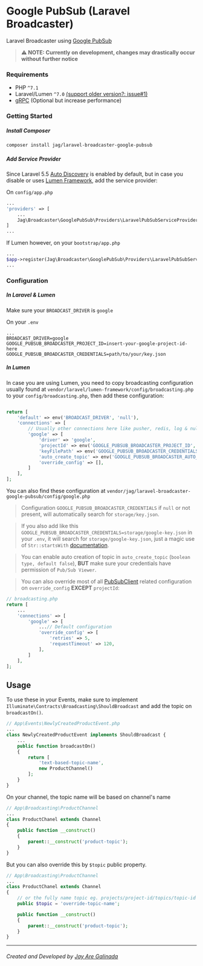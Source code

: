 # Google PubSub (Laravel Broadcaster)
Laravel Broadcaster using [Google PubSub](https://cloud.google.com/pubsub/)
> __⚠️ NOTE: Currently on development, changes may drastically occur without further notice__ 

### Requirements
- PHP `^7.1`
- Laravel/Lumen `^7.0` [(support older version?: issue#1)](https://github.com/jayaregalinada/laravel-broadcaster-google-pubsub/issues/1)
- [gRPC](https://cloud.google.com/php/grpc) (Optional but increase performance)

### Getting Started

##### Install Composer
```sh
composer install jag/laravel-broadcaster-google-pubsub
```

##### Add Service Provider
Since Laravel 5.5 [Auto Discovery](https://medium.com/@taylorotwell/package-auto-discovery-in-laravel-5-5-ea9e3ab20518) is enabled by default, but in case you disable or uses [Lumen Framework](https://lumen.laravel.com), add the service provider:

On `config/app.php`
```php
...
'providers' => [
    ...
    Jag\Broadcaster\GooglePubSub\Providers\LaravelPubSubServiceProvider::class,
]
...
```
If Lumen however, on your `bootstrap/app.php`
```php
...
$app->register(Jag\Broadcaster\GooglePubSub\Providers\LaravelPubSubServiceProvider::class);
...
```

### Configuration

##### In Laravel & Lumen
Make sure your `BROADCAST_DRIVER` is `google`

On your `.env`
```
...
BROADCAST_DRIVER=google
GOOGLE_PUBSUB_BROADCASTER_PROJECT_ID=insert-your-google-project-id-here
GOOGLE_PUBSUB_BROADCASTER_CREDENTIALS=path/to/your/key.json
```

##### In Lumen
In case you are using Lumen, you need to copy broadcasting configuration usually found at `vendor/laravel/lumen-framework/config/broadcasting.php` to your `config/broadcasting.php`, then add these configuration:

```php

return [
    'default' => env('BROADCAST_DRIVER', 'null'),
    'connections' => [
        // Usually other connections here like pusher, redis, log & null by default
        'google' => [
            'driver' => 'google',
            'projectId' => env('GOOGLE_PUBSUB_BROADCASTER_PROJECT_ID', env('GOOGLE_PROJECT_ID', env('GCLOUD_PROJECT'))),
            'keyFilePath' => env('GOOGLE_PUBSUB_BROADCASTER_CREDENTIALS', env('GOOGLE_APPLICATION_CREDENTIALS')),
            'auto_create_topic' => env('GOOGLE_PUBSUB_BROADCASTER_AUTO_CREATE_TOPIC', false),
            'override_config' => [],
        ]
    ],
];
```

You can also find these configuration at `vendor/jag/laravel-broadcaster-google-pubsub/config/google.php`

> Configuration `GOOGLE_PUBSUB_BROADCASTER_CREDENTIALS` if `null` or not present, will automatically search for `storage/key.json`.

> If you also add like this `GOOGLE_PUBSUB_BROADCASTER_CREDENTIALS=storage/google-key.json` in your `.env`, it will search for `storage/google-key.json`, just a magic use of `Str::startsWith` [documentation](https://laravel.com/docs/7.x/helpers#method-starts-with).  

> You can enable auto creation of topic in `auto_create_topic` (`boolean type, default false`), __BUT__ make sure your credentials have permission of `Pub/Sub Viewer`.

> You can also override most of all [PubSubClient](https://googleapis.github.io/google-cloud-php/#/docs/google-cloud/v0.132.0/pubsub/pubsubclient) related configuration on `override_config` __EXCEPT__ `projectId`:

```php
// broadcasting.php
return [
    ...
    'connections' => [
        'google' => [
            ...// Default configuration
            'override_config' => [
                'retries' => 5,
                'requestTimeout' => 120,
            ],
        ]
    ],
];
``` 
## Usage
To use these in your Events, make sure to implement `Illuminate\Contracts\Broadcasting\ShouldBroadcast` and add the topic on `broadcastOn()`.

```php
// App\Events\NewlyCreatedProductEvent.php
...
class NewlyCreatedProductEvent implements ShouldBroadcast {
    ...
    public function broadcastOn()
    {
        return [
            'text-based-topic-name',
            new ProductChannel()
        ];   
    }   
}
```

On your channel, the topic name will be based on channel's name
```php
// App\Broadcasting\ProductChannel
...
class ProductChanel extends Channel
{
    public function __construct()
    {
        parent::__construct('product-topic');    
    }
}
```

But you can also override this by `$topic` public property.
```php
// App\Broadcasting\ProductChannel
...
class ProductChanel extends Channel
{
    // or the fully name topic eg. projects/project-id/topics/topic-id
    public $topic = 'override-topic-name';

    public function __construct()
    {
        parent::__construct('product-topic');    
    }
}
```

* * *
###### Created and Developed by [Jay Are Galinada](https://jayaregalinada.github.io)
